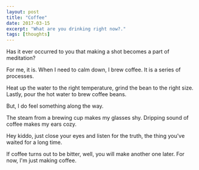 ```yaml
---
layout: post
title: "Coffee"
date: 2017-03-15
excerpt: "What are you drinking right now?."
tags: [thoughts]
---
```


Has it ever occurred to you that making a shot becomes a part of meditation?

For me, it is.
When I need to calm down, I brew coffee. 
It is a series of processes.

Heat up the water to the right temperature, grind the bean to the right size. 
Lastly, pour the hot water to brew coffee beans.

But, I do feel something along the way.

The steam from a brewing cup makes my glasses shy. 
Dripping sound of coffee makes my ears cozy.

Hey kiddo, just close your eyes and listen for the truth, the thing you've waited for a long time.

If coffee turns out to be bitter, well, you will make another one later. For now, I'm just making coffee.

